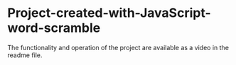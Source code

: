 # Project-created-with-JavaScript-word-scramble
The functionality and operation of the project are available as a video in the readme file.
